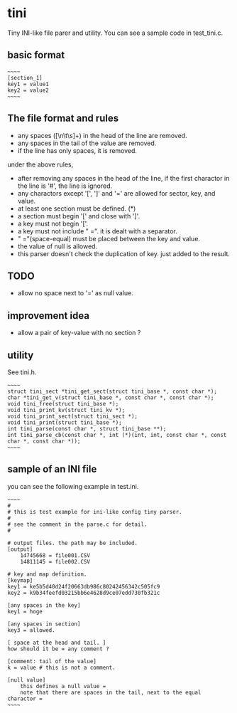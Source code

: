 tini
====

Tiny INI-like file parer and utility.
You can see a sample code in test_tini.c.

## basic format

    ~~~~
    [section_1]
    key1 = value1
    key2 = value2
    ~~~~

## The file format and rules

- any spaces ([\n\t\s]+) in the head of the line are removed.
- any spaces in the tail of the value are removed.
- if the line has only spaces, it is removed.

under the above rules,

- after removing any spaces in the head of the line, if the first charactor in the line is '#', the line is ignored.
- any charactors except '[', ']' and '=' are allowed for sector, key, and value.
- at least one section must be defined. (*)
- a section must begin '[' and close with ']'.
- a key must not begin '['.
- a key must not include " =".  it is dealt with a separator.
- " ="(space-equal) must be placed between the key and value.
- the value of null is allowed.
- this parser doesn't check the duplication of key.  just added to the result.

## TODO

- allow no space next to '=' as null value.

## improvement idea

- allow a pair of key-value with no section ?

## utility

See tini.h.

    ~~~~
    struct tini_sect *tini_get_sect(struct tini_base *, const char *);
    char *tini_get_v(struct tini_base *, const char *, const char *);
    void tini_free(struct tini_base *);
    void tini_print_kv(struct tini_kv *);
    void tini_print_sect(struct tini_sect *);
    void tini_print(struct tini_base *);
    int tini_parse(const char *, struct tini_base **);
    int tini_parse_cb(const char *, int (*)(int, int, const char *, const char *, const char *));
    ~~~~

## sample of an INI file

you can see the following example in test.ini.

    ~~~~
    #
    # this is test example for ini-like config tiny parser.
    #
    # see the comment in the parse.c for detail.
    #
    
    # output files. the path may be included.
    [output]
    	14745668 = file001.CSV
    	14811145 = file002.CSV
    
    # key and map definition.
    [keymap]
    key1 = ke5b5d40d24f20663db986c80242456342c505fc9
    key2 = k9b34feefd03215bb6e4628d9ce07edd730fb321c
    
    [any spaces in the key]
    key1 = hoge
    
    [any spaces in section]
    key3 = allowed.
    
    [ space at the head and tail. ]
    how should it be = any comment ?
    
    [comment: tail of the value]
    k = value # this is not a comment.
    
    [null value]
        this defines a null value =   
        note that there are spaces in the tail, next to the equal charactor = 	
    ~~~~
